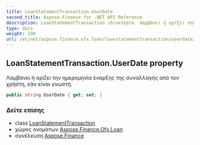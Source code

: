 ```yaml
---
title: LoanStatementTransaction.UserDate
second_title: Aspose.Finance for .NET API Reference
description: LoanStatementTransaction ιδιοκτησία. Λαμβάνει ή ορίζει την ημερομηνία έναρξης της συναλλαγής από τον χρήστη εάν είναι γνωστή.
type: docs
weight: 190
url: /el/net/aspose.finance.ofx.loan/loanstatementtransaction/userdate/
---
```

## LoanStatementTransaction.UserDate property

Λαμβάνει ή ορίζει την ημερομηνία έναρξης της συναλλαγής από τον χρήστη, εάν είναι γνωστή.

```csharp
public string UserDate { get; set; }
```

### Δείτε επίσης

* class [LoanStatementTransaction](../)
* χώρος ονομάτων [Aspose.Finance.Ofx.Loan](../../loanstatementtransaction/)
* συνέλευση [Aspose.Finance](../../../)


